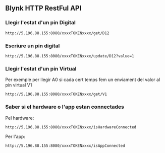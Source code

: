 ## Blynk HTTP RestFul API

### Llegir l'estat d'un pin Digital

``` 
http://5.196.88.155:8080/xxxxTOKENxxxx/get/D12
```

### Escriure un pin digital

``` 
http://5.196.88.155:8080/xxxxTOKENxxxx/update/D12?value=1
```

### Llegir l'estat d'un pin Virtual

Per exemple per llegir A0 si cada cert temps fem un enviament del valor al pin virtual V1

``` 
http://5.196.88.155:8080/xxxxTOKENxxxx/get/V1
```

### Saber si el hardware o l'app estan connectades

Pel hardware:
```
http://5.196.88.155:8080/xxxxTOKENxxxx/isHardwareConnected
```

Per l'app:
```
http://5.196.88.155:8080/xxxxTOKENxxxx/isAppConnected
```

